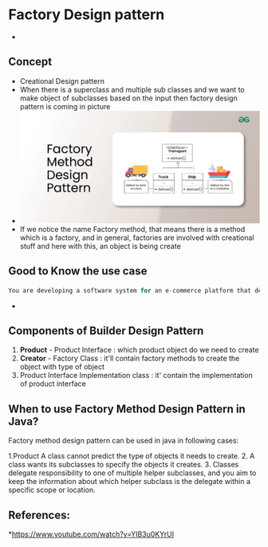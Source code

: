 # Factory Design pattern
-
## Concept
* Creational Design pattern
* When there is a superclass and multiple sub classes and we want to make object of subclasses based on the input then factory design pattern is coming in picture 
* ![alt text](image-1.png)
* If we notice the name Factory method, that means there is a method which is a factory, and in general, factories are involved with creational stuff and here with this, an object is being create
## Good to Know the use case

```python
You are developing a software system for an e-commerce platform that deals with various types of products. Each product category (e.g., electronics, clothing, books) requires specific handling during creation. However, you want to decouple the client code from the concrete product creation logic to enhance flexibility and maintainability. Additionally, you want to allow for easy extension by adding new product types in the future without modifying existing code.
```
*
## Components of Builder Design Pattern
1. **Product** - Product Interface : which product object do we need to create
2. **Creator** - Factory Class : it'll contain factory methods to create the object with type of object
3. Product Interface Implementation class : it' contain the implementation of product interface

## When to use Factory Method Design Pattern in Java?
Factory method design pattern can be used in java in following cases:

1.Product A class cannot predict the type of objects it needs to create.
2. A class wants its subclasses to specify the objects it creates.
3. Classes delegate responsibility to one of multiple helper subclasses, and you aim to keep the information about which helper subclass is the delegate within a specific scope or location.

## References: 
*https://www.youtube.com/watch?v=YIB3u0KYrUI